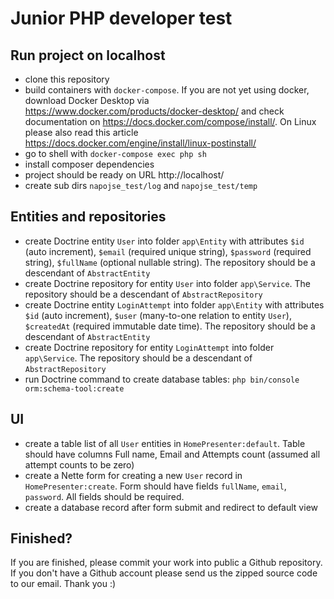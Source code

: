 Junior PHP developer test
==========================

Run project on localhost
---------------
- clone this repository
- build containers with `docker-compose`. If you are not yet using docker, download Docker Desktop via https://www.docker.com/products/docker-desktop/ and check documentation on https://docs.docker.com/compose/install/. On Linux please also read this article https://docs.docker.com/engine/install/linux-postinstall/
- go to shell with `docker-compose exec php sh`
- install composer dependencies
- project should be ready on URL http://localhost/
- create sub dirs `napojse_test/log` and `napojse_test/temp`

Entities and repositories
-------------
- create Doctrine entity `User` into folder `app\Entity` with attributes `$id` (auto increment), `$email` (required unique string), `$password` (required string), `$fullName` (optional nullable string). The repository should be a descendant of `AbstractEntity`
- create Doctrine repository for entity `User` into folder `app\Service`. The repository should be a descendant of `AbstractRepository`
- create Doctrine entity `LoginAttempt` into folder `app\Entity` with attributes `$id` (auto increment), `$user` (many-to-one relation to entity `User`), `$createdAt` (required immutable date time). The repository should be a descendant of `AbstractEntity`
- create Doctrine repository for entity `LoginAttempt` into folder `app\Service`. The repository should be a descendant of `AbstractRepository`
- run Doctrine command to create database tables: `php bin/console orm:schema-tool:create`

UI
-----------
- create a table list of all `User` entities in `HomePresenter:default`. Table should have columns Full name, Email and Attempts count (assumed all attempt counts to be zero)
- create a Nette form for creating a new `User` record in `HomePresenter:create`. Form should have fields `fullName`, `email`, `password`. All fields should be required.
- create a database record after form submit and redirect to default view

Finished?
-----------
If you are finished, please commit your work into public a Github repository. If you don't have a Github account please send us the zipped source code to our email. Thank you :)
